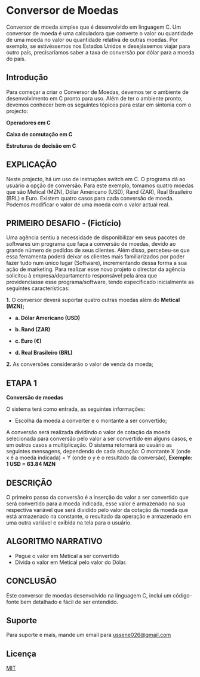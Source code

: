 
# Conversor de Moedas

Conversor de moeda simples que é desenvolvido em linguagem C. Um conversor de moeda é uma calculadora que converte o valor ou quantidade de uma moeda no valor ou quantidade relativa de outras moedas. Por exemplo, se estivéssemos nos Estados Unidos e desejássemos viajar para outro país, precisaríamos saber a taxa de conversão por dólar para a moeda do país.


## Introdução

Para começar a criar o Conversor de Moedas, devemos ter o ambiente de desenvolvimento em C pronto para uso. Além de ter o ambiente pronto, devemos conhecer bem os seguintes tópicos para estar em sintonia com o projecto: 

**Operadores em C**

**Caixa de comutação em C**

**Estruturas de decisão em C**

## EXPLICAÇÃO

Neste projecto, há um uso de instruções switch em C. O programa dá ao usuário a opção de conversão. Para este exemplo, tomamos quatro moedas que são Metical (MZN), Dólar Americano (USD), Rand (ZAR), Real Brasileiro (BRL) e Euro. Existem quatro casos para cada conversão de moeda. Podemos modificar o valor de uma moeda com o valor actual real.

## PRIMEIRO DESAFIO - (Fictício)
Uma agência sentiu a necessidade de disponibilizar em seus pacotes de softwares um programa que faça a conversão de moedas, devido ao grande número de pedidos de seus clientes. Além disso, percebeu-se que essa ferramenta poderá deixar os clientes mais familiarizados por poder fazer tudo num único lugar (Software), incrementando dessa forma a sua ação de marketing. Para realizar esse novo projeto o director da agência solicitou à empresa/departamento responsável pela área que providenciasse esse programa/software, tendo especificado inicialmente as seguintes características:

**1.** O conversor deverá suportar quatro outras moedas além do **Metical (MZN);**

- **a. Dólar Americano (USD)**

- **b. Rand (ZAR)**

- **c. Euro (€)**

- **d. Real Brasileiro (BRL)**

**2.** As conversões considerarão o valor de venda da moeda;

## ETAPA 1 
**Conversão de moedas**

O sistema terá como entrada, as seguintes informações:
- Escolha da moeda a converter e o montante a ser convertido;
 
A conversão será realizada dividindo o valor de cotação da moeda selecionada para conversão pelo valor a ser convertido em alguns casos, e em outros casos a multiplicação. O sistema retornará ao usuário as seguintes mensagens, dependendo de cada situação: O montante X (onde x é a moeda indicada) = Y (onde o y é o resultado da conversão), **Exemplo: 1 USD = 63.84 MZN**

## DESCRIÇÃO 

O primeiro passo da conversão é a inserção do valor a ser convertido que será convertido para a moeda indicada, esse valor é armazenado na sua respectiva variável que será dividido pelo valor da cotação da moeda que está armazenado na constante, o resultado da operação e armazenado em uma outra variável e exibida na tela para o usuário.

## ALGORITMO NARRATIVO 
 
- Pegue o valor em Metical a ser convertido
- Divida o valor em Metical pelo valor do Dólar.

## CONCLUSÃO 

Este conversor de moedas desenvolvido na linguagem C, inclui um código-fonte bem detalhado e fácil de ser entendido.

## Suporte 

Para suporte e mais, mande um email para ussene026@gmail.com


## Licença 

[MIT](https://choosealicense.com/licenses/mit/)

